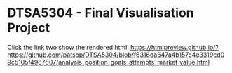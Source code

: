 # DTSA5304 - Final Visualisation Project

Click the link two show the rendered html: https://htmlpreview.github.io/?https://github.com/patsop/DTSA5304/blob/f6316da647a4b157c4e3319cd09c5105f4967607/analysis_position_goals_attempts_market_value.html
